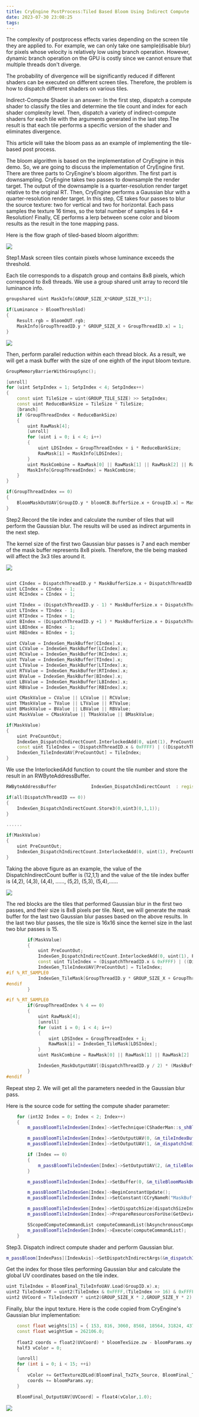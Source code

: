 ```yaml
---
title: CryEngine PostProcess:Tiled Based Bloom Using Indirect Compute
date: 2023-07-30 23:08:25
tags:
---
```


The complexity of postprocess effects varies depending on the screen tile they are applied to. For example, we can only take one sample(disable blur) for pixels whose velocity is relatively low using branch operation. However, dynamic branch operation on the GPU is costly since we cannot ensure that multiple threads don't diverge.

The probability of divergence will be significantly reduced if different shaders can be executed on different screen tiles. Therefore, the problem is how to dispatch different shaders on various tiles. 

Indirect-Compute Shader is an answer: In the first step, dispatch a compute shader to classify the tiles and determine the tile count and index for each shader complexity level. Then, dispatch a variety of indirect-compute shaders for each tile with the arguments generated in the last step.The result is that each tile performs a specific version of the shader and eliminates divergence.

This article will take the bloom pass as an example of implementing the tile-based post process.

The bloom algorithm is based on the implementation of CryEngine in this demo. So, we are going to discuss the implementation of CryEngine first. There are three parts to CryEngine's bloom algorithm. The first part is downsampling. CryEngine takes two passes to downsample the render target. The output of the downsample is a quarter-resolution render target relative to the original RT. Then, CryEngine performs a Gaussian blur with a quarter-resolution render target. In this step, CE takes four passes to blur the source texture: two for vertical and two for horizontal. Each pass samples the texture 16 times, so the total number of samples is 64 * Resolution! Finally, CE performs a lerp between scene color and bloom results as the result in the tone mapping pass.

Here is the flow graph of tiled-based bloom algorithm:

![](https://cdn.jsdelivr.net/gh/lvcheng1229/lvcheng1229.github.io@main/PicGoImg/flowinfo2.jpg)

Step1.Mask screen tiles contain pixels whose luminance exceeds the threshold.

Each tile corresponds to a dispatch group and contains 8x8 pixels, which correspond to 8x8 threads. We use a group shared unit array to record tile luminance info. 

```cpp
groupshared uint MaskInfo[GROUP_SIZE_X*GROUP_SIZE_Y*1];

if(Luminance > BloomThreshlod)
{
	Result.rgb = BloomOUT.rgb;
	MaskInfo[GroupThreadID.y * GROUP_SIZE_X + GroupThreadID.x] = 1;
}
```

![](https://cdn.jsdelivr.net/gh/lvcheng1229/lvcheng1229.github.io@main/PicGoImg/maskbuffer2.jpg)

Then, perform parallel reduction within each thread block. As a result, we will get a mask buffer with the size of one eighth of the input bloom texture.

```cpp
GroupMemoryBarrierWithGroupSync();

[unroll]
for (uint SetpIndex = 1; SetpIndex < 4; SetpIndex++)
{
	const uint TileSize = uint(GROUP_TILE_SIZE) >> SetpIndex;
	const uint ReduceBankSize = TileSize * TileSize;
	[branch]
	if (GroupThreadIndex < ReduceBankSize)
	{
		uint RawMask[4];
		[unroll]
		for (uint i = 0; i < 4; i++)
		{
			uint LDSIndex = GroupThreadIndex + i * ReduceBankSize;
			RawMask[i] = MaskInfo[LDSIndex];
		}
		uint MaskCombine = RawMask[0] || RawMask[1] || RawMask[2] || RawMask[3];
		MaskInfo[GroupThreadIndex] = MaskCombine;
	}
}

if(GroupThreadIndex == 0)
{
	BloomMaskOutUAV[GroupID.y * bloomCB.BufferSize.x + GroupID.x] = MaskInfo[0];
}
```

Step2.Record the tile index and calculate the number of tiles that will perform the Gaussian blur. The results will be used as indirect arguments in the next step.

The kernel size of the first two Gaussian blur passes is 7 and each member of the mask buffer represents 8x8 pixels. Therefore, the tile being masked will affect the 3x3 tiles around it. 

![](https://cdn.jsdelivr.net/gh/lvcheng1229/lvcheng1229.github.io@main/PicGoImg/maskbuffer3.jpg)

```cpp

uint CIndex = DispatchThreadID.y * MaskBufferSize.x + DispatchThreadID.x;
uint LCIndex = CIndex - 1;
uint RCIndex = CIndex + 1;

uint TIndex = (DispatchThreadID.y - 1) * MaskBufferSize.x + DispatchThreadID.x;
uint LTIndex = TIndex - 1;
uint RTIndex = TIndex + 1;
uint BIndex = (DispatchThreadID.y +1 ) * MaskBufferSize.x + DispatchThreadID.x;
uint LBIndex = BIndex - 1;
uint RBIndex = BIndex + 1;

uint CValue = IndexGen_MaskBuffer[CIndex].x;
uint LCValue = IndexGen_MaskBuffer[LCIndex].x;
uint RCValue = IndexGen_MaskBuffer[RCIndex].x;
uint TValue = IndexGen_MaskBuffer[TIndex].x;
uint LTValue = IndexGen_MaskBuffer[LTIndex].x;
uint RTValue = IndexGen_MaskBuffer[RTIndex].x;
uint BValue = IndexGen_MaskBuffer[BIndex].x;
uint LBValue = IndexGen_MaskBuffer[LBIndex].x;
uint RBValue = IndexGen_MaskBuffer[RBIndex].x;

uint CMaskValue = CValue || LCValue || RCValue;
uint TMaskValue = TValue || LTValue || RTValue;
uint BMaskValue = BValue || LBValue || RBValue;
uint MaskValue = CMaskValue || TMaskValue || BMaskValue;

if(MaskValue)
{
	uint PreCountOut;
	IndexGen_DispatchIndirectCount.InterlockedAdd(0, uint(1), PreCountOut);
	const uint TileIndex = (DispatchThreadID.x & 0xFFFF) | ((DispatchThreadID.y & 0xFFFF) << 16);
	IndexGen_TileIndexUAV[PreCountOut] = TileIndex;
}

```
We use the InterlockedAdd function to count the tile number and store the result in an RWByteAddressBuffer.

```cpp
RWByteAddressBuffer 			IndexGen_DispatchIndirectCount	: register(u1);

if(all(DispatchThreadID == 0))
{
	IndexGen_DispatchIndirectCount.Store3(0,uint3(0,1,1));
}

......

if(MaskValue)
{
	uint PreCountOut;
	IndexGen_DispatchIndirectCount.InterlockedAdd(0, uint(1), PreCountOut);
}
```

Taking the above figure as an example, the value of the DispatchIndirectCount buffer is (12,1,1) and the value of the tile index buffer is (4,2), (4,3), (4,4), ......, (5,2), (5,3), (5,4),......


![](https://cdn.jsdelivr.net/gh/lvcheng1229/lvcheng1229.github.io@main/PicGoImg/maskbuffer4.jpg)

The red blocks are the tiles that performed Gaussian blur in the first two passes, and their size is 8x8 pixels per tile. Next, we will generate the mask buffer for the last two Gaussian blur passes based on the above results. In the last two blur passes, the tile size is 16x16 since the kernel size in the last two blur passes is 15.

```cpp
		if(MaskValue)
		{
			uint PreCountOut;
			IndexGen_DispatchIndirectCount.InterlockedAdd(0, uint(1), PreCountOut);
			const uint TileIndex = (DispatchThreadID.x & 0xFFFF) | ((DispatchThreadID.y & 0xFFFF) << 16);
			IndexGen_TileIndexUAV[PreCountOut] = TileIndex;
#if %_RT_SAMPLE0
			IndexGen_TileMask[GroupThreadID.y * GROUP_SIZE_X + GroupThreadID.x] = 1;
#endif
		}

#if %_RT_SAMPLE0
		if(GroupThreadIndex % 4 == 0)
		{
			uint RawMask[4];
			[unroll]
			for (uint i = 0; i < 4; i++)
			{
				uint LDSIndex = GroupThreadIndex + i;
				RawMask[i] = IndexGen_TileMask[LDSIndex];
			}
			uint MaskCombine = RawMask[0] || RawMask[1] || RawMask[2] || RawMask[3];

			IndexGen_MaskOutputUAV[(DispatchThreadID.y / 2) * (MaskBufferSize.x / 2) + DispatchThreadID.x / 2] = MaskCombine;
		}
#endif
```

Repeat step 2. We will get all the parameters needed in the Gaussian blur pass.

Here is the source code for setting the compute shader parameter:
```cpp
	for (int32 Index = 0; Index < 2; Index++)
	{
		m_passBloomTileIndexGen[Index]->SetTechnique(CShaderMan::s_shBloomSetup, CCryNameTSCRC("BloomTileIndexGen"), Index == 0 ? g_HWSR_MaskBit[HWSR_SAMPLE0] : 0);

		m_passBloomTileIndexGen[Index]->SetOutputUAV(0, &m_tileIndexBuffer[Index]);
		m_passBloomTileIndexGen[Index]->SetOutputUAV(1, &m_dispatchIndirectCount[Index]);

		if (Index == 0)
		{
			m_passBloomTileIndexGen[Index]->SetOutputUAV(2, &m_tileBloomMaskBuffer[1]);
		}

		m_passBloomTileIndexGen[Index]->SetBuffer(0, &m_tileBloomMaskBuffer[Index]);

		m_passBloomTileIndexGen[Index]->BeginConstantUpdate();
		m_passBloomTileIndexGen[Index]->SetConstant(CCryNameR("MaskBufferSize"), maskBufferSize[Index]);

		m_passBloomTileIndexGen[Index]->SetDispatchSize(dispatchSizeIndexGen[Index].x, dispatchSizeIndexGen[Index].y, 1);
		m_passBloomTileIndexGen[Index]->PrepareResourcesForUse(GetDeviceObjectFactory().GetCoreCommandList());

		SScopedComputeCommandList computeCommandList(bAsynchronousCompute);
		m_passBloomTileIndexGen[Index]->Execute(computeCommandList);
	}
```

Step3. Dispatch indirect compute shader and perform Gaussian blur.

```cpp
m_passBloom[IndexPass][IndexAxis]->SetDispatchIndirectArgs(&m_dispatchIndirectCount[IndexPass], 0);
```

Get the index for those tiles performing Gaussian blur and calculate the global UV coordinates based on the tile index.

```cpp
uint TileIndex = BloomFinal_TileInfoUAV.Load(GroupID.x).x;
uint2 TileIndexXY = uint2(TileIndex & 0xFFFF,(TileIndex >> 16) & 0xFFFF);
uint2 UVCoord = TileIndexXY * uint2(GROUP_SIZE_X * 2,GROUP_SIZE_Y * 2) + uint2(GroupThreadIndex % (GROUP_SIZE_Y * 2), GroupThreadIndex / (GROUP_SIZE_X * 2));
```
Finally, blur the input texture. Here is the code copied from CryEngine's Gaussian blur implementation:

```cpp
	const float weights[15] = { 153, 816, 3060, 8568, 18564, 31824, 43758, 48620, 43758, 31824, 18564, 8568, 3060, 816, 153 };
	const float weightSum = 262106.0;
	
	float2 coords = float2(UVCoord) * bloomTexSize.zw - bloomParams.xy * 7.0;
	half3 vColor = 0;

	[unroll]
	for (int i = 0; i < 15; ++i)
	{
		vColor += GetTexture2DLod(BloomFinal_Tx2Tx_Source, BloomFinal_Tx2Tx_Sampler, coords,0.0).rgb * (weights[i] / weightSum);
		coords += bloomParams.xy;
	}

	BloomFinal_OutputUAV[UVCoord] = float4(vColor,1.0);
```

![](https://cdn.jsdelivr.net/gh/lvcheng1229/lvcheng1229.github.io@main/PicGoImg/vulkanresult.jpg)



